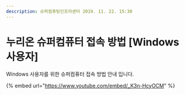 ```yaml
---
description: 슈퍼컴퓨팅인프라센터 2019. 11. 22. 15:30
---
```


# 누리온 슈퍼컴퓨터 접속 방법 \[Windows 사용자]

Windows 사용자를 위한 슈퍼컴퓨터 접속 방법 안내 입니다.

{% embed url="https://www.youtube.com/embed/_K3n-HcyOCM" %}
